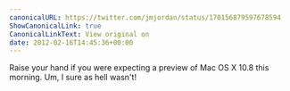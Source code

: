 ```yaml
---
canonicalURL: https://twitter.com/jmjordan/status/170156879597678594
ShowCanonicalLink: true
CanonicalLinkText: View original on
date: 2012-02-16T14:45:36+00:00
---
```

Raise your hand if you were expecting a preview of Mac OS X 10.8 this morning. Um, I sure as hell wasn't!